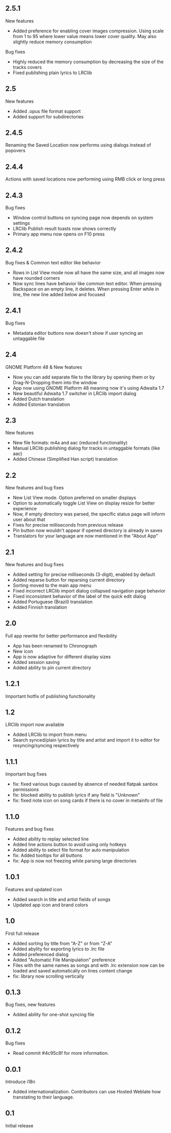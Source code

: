 ## 2.5.1
<p>New features</p>
<ul>
    <li>Added preference for enabling cover images compression. Using scale from 1 to 95 where lower value means lower cover quality. May also slightly reduce memory consumption</li>
</ul>
<p>Bug fixes</p>
<ul>
    <li>Highly reduced the memory consumption by decreasing the size of the tracks covers</li>
    <li>Fixed publishing plain lyrics to LRClib</li>
</ul>

## 2.5
<p>New features</p>
<ul>
    <li>Added .opus file format support</li>
    <li>Added support for subdirectories</li>
</ul>

## 2.4.5
<p>Renaming the Saved Location now performs using dialogs instead of popovers</p>

## 2.4.4
<p>Actions with saved locations now performing using RMB click or long press</p>

## 2.4.3
<p>Bug fixes</p>
<ul>
    <li>Window control buttons on syncing page now depends on system settings</li>
    <li>LRClib Publish result toasts now shows correctly</li>
    <li>Primary app menu now opens on F10 press</li>
</ul>

## 2.4.2
<p>Bug fixes &amp; Common text editor like behavior</p>
<ul>
    <li>Rows in List View mode now all have the same size, and all images now have rounded corners</li>
    <li>Now sync lines have behavior like common text editor. When pressing Backspace on an empty line, it deletes. When pressing Enter while in line, the new line added below and focused</li>
</ul>

## 2.4.1
<p>Bug fixes</p>
<ul>
    <li>Metadata editor buttons now doesn't show if user syncing an untaggable file</li>
</ul>

## 2.4
<p>GNOME Platform 48 &amp; New features</p>
<ul>
    <li>Now you can add separate file to the library by opening them or by Drag-N-Dropping them into the window</li>
    <li>App now using GNOME Platform 48 meaning now it's using Adwaita 1.7</li>
    <li>New beautiful Adwaita 1.7 switcher in LRClib import dialog</li>
    <li>Added Dutch translation</li>
    <li>Added Estonian translation</li>
</ul>

## 2.3
<p>New features</p>
<ul>
    <li>New file formats: m4a and aac (reduced functionality)</li>
    <li>Manual LRClib publishing dialog for tracks in untaggable formats (like aac)</li>
    <li>Added Chinese (Simplified Han script) translation</li>
</ul>

## 2.2
<p>New features and bug fixes</p>
<ul>
    <li>New List View mode. Option preferred on smaller displays</li>
    <li>Option to automatically toggle List View on display resize for better experience</li>
    <li>Now, if empty directory was parsed, the specific status page will inform user about that</li>
    <li>Fixes for precise milliseconds from previous release</li>
    <li>Pin button now wouldn't appear if opened directory is already in saves</li>
    <li>Translators for your language are now mentioned in the "About App"</li>
</ul>

## 2.1
<p>New features and bug fixes</p>
<ul>
    <li>Added setting for precise milliseconds (3-digit), enabled by default</li>
    <li>Added reparse button for reparsing current directory</li>
    <li>Sorting moved to the main app menu</li>
    <li>Fixed incorrect LRClib import dialog collapsed navigation page behavior</li>
    <li>Fixed inconsistent behavior of the label of the quick edit dialog</li>
    <li>Added Portuguese (Brazil) translation</li>
    <li>Added Finnish translation</li>
</ul>

## 2.0
<p>Full app rewrite for better performance and flexibility</p>
<ul>
    <li>App has been renamed to Chronograph</li>
    <li>New icon</li>
    <li>App is now adaptive for different display sizes</li>
    <li>Added session saving</li>
    <li>Added ability to pin current directory</li>
</ul>

## 1.2.1
<p>Important hotfix of publishing functionality</p>

## 1.2
<p>LRClib import now available</p>
<ul>
    <li>Added LRClib to import from menu</li>
    <li>Search synced/plain lyrics by title and artist and import it to editor for resyncing/syncing respectively</li>
</ul>

## 1.1.1
<p>Important bug fixes</p>
<ul>
    <li>fix: fixed various bugs caused by absence of needed flatpak sanbox permissions</li>
    <li>fix: blocked ability to publish lyrics if any field is "Unknown"</li>
    <li>fix: fixed note icon on song cards if there is no cover in metainfo of file</li>
</ul>

## 1.1.0
<p>Features and bug fixes</p>
<ul>
    <li>Added ability to replay selected line</li>
    <li>Added line actions button to avoid using only hotkeys</li>
    <li>Added ability to select file format for auto manipulation</li>
    <li>fix: Added tooltips for all buttons</li>
    <li>fix: App is now not freezing while parsing large directories</li>
</ul>

## 1.0.1
<p>Features and updated icon</p>
<ul>
    <li>Added search in title and artist fields of songs</li>
    <li>Updated app icon and brand colors</li>
</ul>

## 1.0
<p>First full release</p>
<ul>
    <li>Added sorting by title from "A-Z" or from "Z-A"</li>
    <li>Added abylity for exporting lyrics to .lrc file</li>
    <li>Added preferenced dialog</li>
    <li>Added "Automatic File Manipulation" preference</li>
    <li>Files with the same names as songs and with .lrc extension now can be loaded and saved automatically on lines content change</li>
    <li>fix: library now scrolling vertically</li>
</ul>

## 0.1.3
<p>Bug fixes, new features</p>
<ul>
    <li>Added ability for one-shot syncing file</li>
</ul>

## 0.1.2
<p>Bug fixes</p>
<ul>
    <li>Read commit #4c95c8f for more information.</li>
</ul>

## 0.0.1
<p>Introduce i18n</p>
<ul>
    <li>Added internationalization. Contributors can use Hosted Weblate how transtating to their language.</li>
</ul>

## 0.1
<p>Initial release</p>